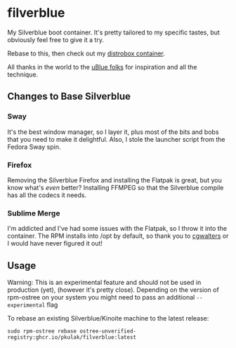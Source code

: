 # filverblue

My Silverblue boot container. It's pretty tailored to my specific tastes, but obviously feel free to give it a try.

Rebase to this, then check out my [distrobox container](https://github.com/pkulak/boxkit).

All thanks in the world to the [uBlue folks](https://github.com/ublue-os/) for inspiration and all the technique.

## Changes to Base Silverblue

### Sway

It's the best window manager, so I layer it, plus most of the bits and bobs that you need to make it delightful. Also, I stole the launcher script from the Fedora Sway spin.

### Firefox

Removing the Silverblue Firefox and installing the Flatpak is great, but you know what's _even_ better? Installing FFMPEG so that the Silverblue compile has all the codecs it needs.

### Sublime Merge

I'm addicted and I've had some issues with the Flatpak, so I throw it into the container. The RPM installs into /opt by default, so thank you to [cgwalters](https://github.com/coreos/rpm-ostree/issues/233#issuecomment-1301194050) or I would have never figured it out!

## Usage

Warning: This is an experimental feature and should not be used in production (yet), (however it's pretty close). Depending on the version of rpm-ostree on your system you might need to pass an additional `--experimental` flag

To rebase an existing Silverblue/Kinoite machine to the latest release: 

    sudo rpm-ostree rebase ostree-unverified-registry:ghcr.io/pkulak/filverblue:latest
